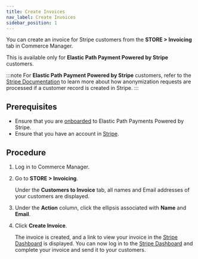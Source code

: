 ```yaml
---
title: Create Invoices
nav_label: Create Invoices
sidebar_position: 1
---
```


You can create an invoice for Stripe customers from the **STORE > Invoicing** tab in Commerce Manager.

This is available only for **Elastic Path Payment Powered by Stripe** customers.

:::note
For **Elastic Path Payment Powered by Stripe** customers, refer to the [Stripe Documentation](https://support.stripe.com/questions/i-would-like-to-delete-the-information-stripe-has-collected-from-me) to learn more about how anonymization requests are processed if a customer record is created in Stripe.
:::

## Prerequisites

- Ensure that you are [onboarded](https://documentation.elasticpath.com/elastic-path-payments/docs/onboarding.html) to Elastic Path Payments Powered by Stripe.
- Ensure that you have an account in [Stripe](https://dashboard.stripe.com/login).

## Procedure

1. Log in to Commerce Manager.
1. Go to **STORE > Invoicing**. 

    Under the **Customers to Invoice** tab, all names and Email addresses of your customers are displayed.
1. Under the **Action** column, click the ellipsis associated with **Name** and **Email**.
1. Click **Create Invoice**.

    The invoice is created, and a link to view your invoice in the [Stripe Dashboard](https://dashboard.stripe.com/login) is displayed. You can now log in to the [Stripe Dashboard](https://dashboard.stripe.com/login) and complete your invoice and send it to your customers.
